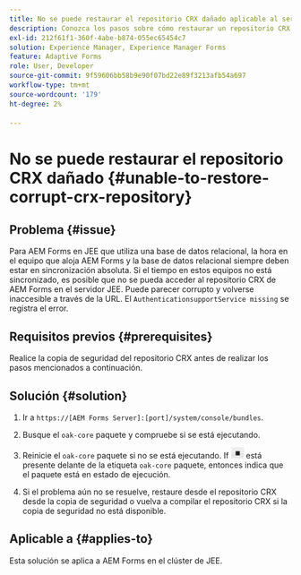 ```yaml
---
title: No se puede restaurar el repositorio CRX dañado aplicable al servidor de clúster JEE
description: Conozca los pasos sobre cómo restaurar un repositorio CRX que esté dañado.
exl-id: 212f61f1-360f-4abe-b874-055ec65454c7
solution: Experience Manager, Experience Manager Forms
feature: Adaptive Forms
role: User, Developer
source-git-commit: 9f59606bb58b9e90f07bd22e89f3213afb54a697
workflow-type: tm+mt
source-wordcount: '179'
ht-degree: 2%

---
```


# No se puede restaurar el repositorio CRX dañado {#unable-to-restore-corrupt-crx-repository}

## Problema {#issue}

Para AEM Forms en JEE que utiliza una base de datos relacional, la hora en el equipo que aloja AEM Forms y la base de datos relacional siempre deben estar en sincronización absoluta. Si el tiempo en estos equipos no está sincronizado, es posible que no se pueda acceder al repositorio CRX de AEM Forms en el servidor JEE. Puede parecer corrupto y volverse inaccesible a través de la URL. El `AuthenticationsupportService missing` se registra el error.

## Requisitos previos {#prerequisites}

Realice la copia de seguridad del repositorio CRX antes de realizar los pasos mencionados a continuación.

## Solución {#solution}

1. Ir a  `https://[AEM Forms Server]:[port]/system/console/bundles`.

1. Busque el `oak-core` paquete y compruebe si se está ejecutando.

1. Reinicie el `oak-core` paquete si no se está ejecutando. If  ![Botón Pausa](/help/forms/using/assets/stop.png) está presente delante de la etiqueta `oak-core` paquete, entonces indica que el paquete está en estado de ejecución.

1. Si el problema aún no se resuelve, restaure desde el repositorio CRX desde la copia de seguridad o vuelva a compilar el repositorio CRX si la copia de seguridad no está disponible.


## Aplicable a {#applies-to}

Esta solución se aplica a AEM Forms en el clúster de JEE.
